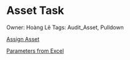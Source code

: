 # Asset Task

Owner: Hoàng Lê
Tags: Audit_Asset, Pulldown

[Assign Asset](Asset%20Task%20ccc873e38db04c88822d0edec4b7ed8f/Assign%20Asset%2083ed6d1a65754f9e96c54cdec7ad7dff.md)

[Parameters from Excel](Asset%20Task%20ccc873e38db04c88822d0edec4b7ed8f/Parameters%20from%20Excel%2003428b30d2694b85bb89ca99ec37550f.md)